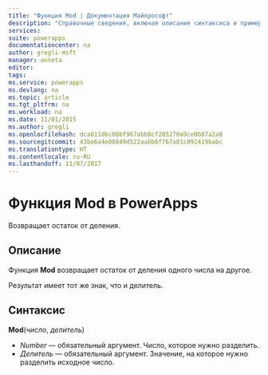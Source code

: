 ```yaml
---
title: "Функция Mod | Документация Майкрософт"
description: "Справочные сведения, включая описание синтаксиса и примеры, относительно функции Mod в PowerApps"
services: 
suite: powerapps
documentationcenter: na
author: gregli-msft
manager: anneta
editor: 
tags: 
ms.service: powerapps
ms.devlang: na
ms.topic: article
ms.tgt_pltfrm: na
ms.workload: na
ms.date: 11/01/2015
ms.author: gregli
ms.openlocfilehash: dca811dbc08bf967abb8cf285270a9ce0b87a2a8
ms.sourcegitcommit: 43be6a4e08849d522aabb6f767a81c092419babc
ms.translationtype: HT
ms.contentlocale: ru-RU
ms.lasthandoff: 11/07/2017
---
```

# <a name="mod-function-in-powerapps"></a>Функция Mod в PowerApps
Возвращает остаток от деления.

## <a name="description"></a>Описание
Функция **Mod** возвращает остаток от деления одного числа на другое.

Результат имеет тот же знак, что и делитель.

## <a name="syntax"></a>Синтаксис
**Mod**(*число*, *делитель*)

* *Number* — обязательный аргумент. Число, которое нужно разделить.
* *Делитель* — обязательный аргумент.  Значение, на которое нужно разделить исходное число.

